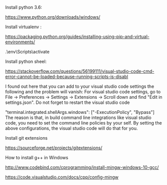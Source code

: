 Install python 3.6: 

  https://www.python.org/downloads/windows/

Install virtualenv :
  
  https://packaging.python.org/guides/installing-using-pip-and-virtual-environments/

  .\env\Scripts\activate

Install python sheel:

  https://stackoverflow.com/questions/56199111/visual-studio-code-cmd-error-cannot-be-loaded-because-running-scripts-is-disabl

  I found out here that you can add to your visual studio code settings the following and the problem will vanish: For visual studio code settings, go to File -> Preferences -> Settings -> Extensions -> Scroll down and find "Edit in settings.json". Do not forget to restart the visual studio code

  "terminal.integrated.shellArgs.windows": ["-ExecutionPolicy", "Bypass"]
  The reason is that, in build command line integrations like visual studio code, you need to set the command line policies by your self. By setting the above configurations, the visual studio code will do that for you.

Install git extensions

  https://sourceforge.net/projects/gitextensions/
  
  
 How to install g++ in Windows
 
  http://www.codebind.com/cprogramming/install-mingw-windows-10-gcc/
 
  https://code.visualstudio.com/docs/cpp/config-mingw
